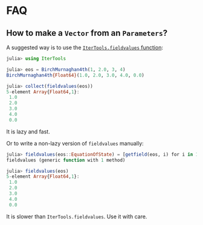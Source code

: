 # FAQ

## How to make a `Vector` from an `Parameters`?

A suggested way is to use the
[`IterTools.fieldvalues` function](https://juliacollections.github.io/IterTools.jl/latest/index.html#IterTools.fieldvalues):

```julia
julia> using IterTools

julia> eos = BirchMurnaghan4th(1, 2.0, 3, 4)
BirchMurnaghan4th{Float64}(1.0, 2.0, 3.0, 4.0, 0.0)

julia> collect(fieldvalues(eos))
5-element Array{Float64,1}:
 1.0
 2.0
 3.0
 4.0
 0.0
```

It is lazy and fast.

Or to write a non-lazy version of `fieldvalues` manually:

```julia
julia> fieldvalues(eos::EquationOfState) = [getfield(eos, i) for i in 1:nfields(eos)]
fieldvalues (generic function with 1 method)

julia> fieldvalues(eos)
5-element Array{Float64,1}:
 1.0
 2.0
 3.0
 4.0
 0.0
```

It is slower than `IterTools.fieldvalues`. Use it with care.
